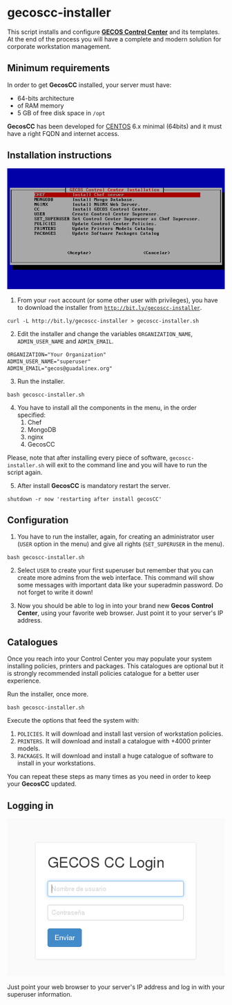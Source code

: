 # gecoscc-installer

This script installs and configure [__GECOS Control Center__](https://gecos-team.github.io) and its templates. At the end of the process you will have a complete and modern solution for corporate workstation management.

## Minimum requirements

In order to get __GecosCC__ installed, your server must have:

* 64-bits architecture
* of RAM memory
* 5 GB of free disk space in `/opt`

__GecosCC__ has been developed for [CENTOS](https://centos.org) 6.x minimal (64bits) and it must have a right FQDN and internet access.

## Installation instructions

![Installer Screenshot](./gecoscc-installer-01.png)

1. From your `root` account (or some other user with privileges), you have to download the installer from [`http://bit.ly/gecoscc-installer`](http://bit.ly/gecoscc-installer).
~~~
curl -L http://bit.ly/gecoscc-installer > gecoscc-installer.sh
~~~

2. Edit the installer and change the variables `ORGANIZATION_NAME`, `ADMIN_USER_NAME` and `ADMIN_EMAIL`.
~~~
ORGANIZATION="Your Organization"
ADMIN_USER_NAME="superuser"
ADMIN_EMAIL="gecos@guadalinex.org"
~~~

3. Run the installer.
~~~
bash gecoscc-installer.sh
~~~

4. You have to install all the components in the menu, in the order specified:
	1. Chef
	2. MongoDB
	3. nginx
	4. GecosCC

 Please, note that after installing every piece of software, `gecoscc-installer.sh` will exit to the command line and you will have to run the script again.

5. After install __GecosCC__ is mandatory restart the server.
~~~
shutdown -r now 'restarting after install gecosCC'
~~~

## Configuration

1. You have to run the installer, again, for creating an administrator user (`USER` option in the menu) and give all rights (`SET_SUPERUSER` in the menu).
~~~
bash gecoscc-installer.sh
~~~

2. Select `USER` to create your first superuser but remember that you can create more admins from the web interface. This command will show some messages with important data like your superadmin password. Do not forget to write it down!

3. Now you should be able to log in into your brand new __Gecos Control Center__, using your favorite web browser. Just point it to your server's IP address.

## Catalogues

Once you reach into your Control Center you may populate your system installing policies, printers and packages. This catalogues are optional but it is strongly recommended install policies catalogue for a better user experience.

Run the installer, once more.
~~~
bash gecoscc-installer.sh
~~~

Execute the options that feed the system with:
1. `POLICIES`. It will download and install last version of workstation policies.
2. `PRINTERS`. It will download and install a catalogue with +4000 printer models.
3. `PACKAGES`. It will download and install a huge catalogue of software to install in your workstations.

You can repeat these steps as many times as you need in order to keep your __GecosCC__ updated.


## Logging in

![Installer Screenshot](./gecoscc-installer-02.png)

Just point your web browser to your server's IP address and log in with your superuser information.
